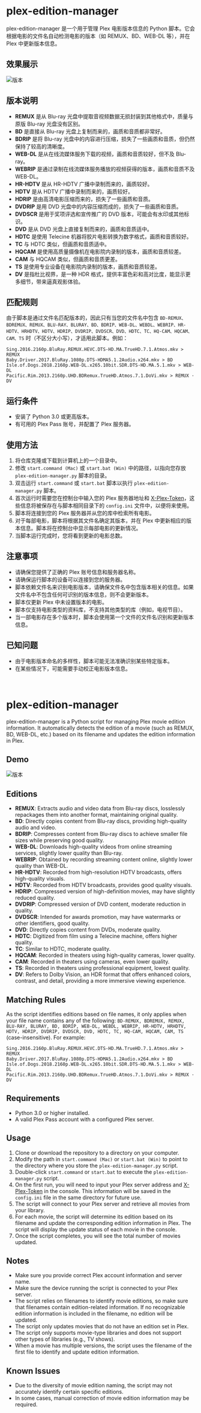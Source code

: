 # plex-edition-manager
plex-edition-manager 是一个用于管理 Plex 电影版本信息的 Python 脚本。它会根据电影的文件名自动检测电影的版本（如 REMUX、BD、WEB-DL 等），并在 Plex 中更新版本信息。

## 效果展示
![版本](https://github.com/x1ao4/plex-edition-manager/assets/112841659/4d048665-1438-4c11-9b7e-a163adb1f7ba)

## 版本说明
- **REMUX** 是从 Blu-ray 光盘中提取音视频数据无损封装到其他格式中，质量与原版 Blu-ray 光盘没有区别。
- **BD** 是直接从 Blu-ray 光盘上复制而来的，画质和音质都非常好。
- **BDRIP** 是将 Blu-ray 光盘中的内容进行压缩，损失了一些画质和音质，但仍然保持了较高的清晰度。
- **WEB-DL** 是从在线流媒体服务下载的视频，画质和音质较好，但不及 Blu-ray。
- **WEBRIP** 是通过录制在线流媒体服务播放的视频获得的版本，画质和音质不及 WEB-DL。
- **HR-HDTV** 是从 HR-HDTV 广播中录制而来的，画质较好。
- **HDTV** 是从 HDTV 广播中录制而来的，画质较好。
- **HDRIP** 是由高清电影压缩而来的，损失了一些画质和音质。
- **DVDRIP** 是用 DVD 光盘中的内容压缩而成的，损失了一些画质和音质。
- **DVDSCR** 是用于奖项评选和宣传推广的 DVD 版本，可能会有水印或其他标识。
- **DVD** 是从 DVD 光盘上直接复制而来的，画质和音质适中。
- **HDTC** 是使用 Telecine 机器将胶片电影转换为数字格式，画质和音质较好。
- **TC** 与 HDTC 类似，但画质和音质适中。
- **HQCAM** 是使用高质量摄像机在电影院内录制的版本，画质和音质较差。
- **CAM** 与 HQCAM 类似，但画质和音质更差。
- **TS** 是使用专业设备在电影院内录制的版本，画质和音质较差。
- **DV** 是指杜比视界，是一种 HDR 格式，提供丰富色彩和高对比度，能显示更多细节，带来逼真观影体验。

## 匹配规则
由于脚本是通过文件名匹配版本的，因此只有当您的文件名中包含 `BD-REMUX、BDREMUX、REMUX、BLU-RAY、BLURAY、BD、BDRIP、WEB-DL、WEBDL、WEBRIP、HR-HDTV、HRHDTV、HDTV、HDRIP、DVDRIP、DVDSCR、DVD、HDTC、TC、HQ-CAM、HQCAM、CAM、TS` 时（不区分大小写），才适用此脚本。例如：
```
Sing.2016.2160p.BluRay.REMUX.HEVC.DTS-HD.MA.TrueHD.7.1.Atmos.mkv > REMUX
Baby.Driver.2017.BluRay.1080p.DTS-HDMA5.1.2Audio.x264.mkv > BD
Isle.of.Dogs.2018.2160p.WEB-DL.x265.10bit.SDR.DTS-HD.MA.5.1.mkv > WEB-DL
Pacific.Rim.2013.2160p.UHD.BDRemux.TrueHD.Atmos.7.1.DoVi.mkv > REMUX · DV
```

## 运行条件
- 安装了 Python 3.0 或更高版本。
- 有可用的 Plex Pass 账号，并配置了 Plex 服务器。

## 使用方法
1. 将仓库克隆或下载到计算机上的一个目录中。
2. 修改 `start.command (Mac)` 或 `start.bat (Win)` 中的路径，以指向您存放 `plex-edition-manager.py` 脚本的目录。
3. 双击运行 `start.command` 或 `start.bat` 脚本以执行 `plex-edition-manager.py` 脚本。
4. 首次运行时需要您在控制台中输入您的 Plex 服务器地址和 [X-Plex-Token](https://support.plex.tv/articles/204059436-finding-an-authentication-token-x-plex-token/)，这些信息将被保存在与脚本相同目录下的 `config.ini` 文件中，以便将来使用。
5. 脚本将连接到您的 Plex 服务器并从您的库中检索所有电影。
6. 对于每部电影，脚本将根据其文件名确定其版本，并在 Plex 中更新相应的版本信息。脚本将在控制台中显示每部电影的更新情况。
7. 当脚本运行完成时，您将看到更新的电影总数。

## 注意事项
- 请确保您提供了正确的 Plex 账号信息和服务器名称。
- 请确保运行脚本的设备可以连接到您的服务器。
- 脚本依赖文件名来识别电影版本，请确保文件名中包含版本相关的信息。如果文件名中不包含任何可识别的版本信息，则不会更新版本。
- 脚本仅更新 Plex 中未设置版本的电影。
- 脚本仅支持电影类型的资料库，不支持其他类型的库（例如，电视节目）。
- 当一部电影存在多个版本时，脚本会使用第一个文件的文件名识别和更新版本信息。

## 已知问题
- 由于电影版本命名的多样性，脚本可能无法准确识别某些特定版本。
- 在某些情况下，可能需要手动校正电影版本信息。
<br>

# plex-edition-manager
plex-edition-manager is a Python script for managing Plex movie edition information. It automatically detects the edition of a movie (such as REMUX, BD, WEB-DL, etc.) based on its filename and updates the edition information in Plex.

## Demo
![版本](https://github.com/x1ao4/plex-edition-manager/assets/112841659/4d048665-1438-4c11-9b7e-a163adb1f7ba)

## Editions
- **REMUX**: Extracts audio and video data from Blu-ray discs, losslessly repackages them into another format, maintaining original quality.
- **BD**: Directly copies content from Blu-ray discs, providing high-quality audio and video.
- **BDRIP**: Compresses content from Blu-ray discs to achieve smaller file sizes while preserving good quality.
- **WEB-DL**: Downloads high-quality videos from online streaming services, slightly lower quality than Blu-ray.
- **WEBRIP**: Obtained by recording streaming content online, slightly lower quality than WEB-DL.
- **HR-HDTV**: Recorded from high-resolution HDTV broadcasts, offers high-quality visuals.
- **HDTV**: Recorded from HDTV broadcasts, provides good quality visuals.
- **HDRIP**: Compressed version of high-definition movies, may have slightly reduced quality.
- **DVDRIP**: Compressed version of DVD content, moderate reduction in quality.
- **DVDSCR**: Intended for awards promotion, may have watermarks or other identifiers, good quality.
- **DVD**: Directly copies content from DVDs, moderate quality.
- **HDTC**: Digitized from film using a Telecine machine, offers higher quality.
- **TC**: Similar to HDTC, moderate quality.
- **HQCAM**: Recorded in theaters using high-quality cameras, lower quality.
- **CAM**: Recorded in theaters using cameras, even lower quality.
- **TS**: Recorded in theaters using professional equipment, lowest quality.
- **DV**: Refers to Dolby Vision, an HDR format that offers enhanced colors, contrast, and detail, providing a more immersive viewing experience.

## Matching Rules
As the script identifies editions based on file names, it only applies when your file name contains any of the following: `BD-REMUX, BDREMUX, REMUX, BLU-RAY, BLURAY, BD, BDRIP, WEB-DL, WEBDL, WEBRIP, HR-HDTV, HRHDTV, HDTV, HDRIP, DVDRIP, DVDSCR, DVD, HDTC, TC, HQ-CAM, HQCAM, CAM, TS` (case-insensitive). For example:
```
Sing.2016.2160p.BluRay.REMUX.HEVC.DTS-HD.MA.TrueHD.7.1.Atmos.mkv > REMUX
Baby.Driver.2017.BluRay.1080p.DTS-HDMA5.1.2Audio.x264.mkv > BD
Isle.of.Dogs.2018.2160p.WEB-DL.x265.10bit.SDR.DTS-HD.MA.5.1.mkv > WEB-DL
Pacific.Rim.2013.2160p.UHD.BDRemux.TrueHD.Atmos.7.1.DoVi.mkv > REMUX · DV
```

## Requirements
- Python 3.0 or higher installed.
- A valid Plex Pass account with a configured Plex server.

## Usage
1. Clone or download the repository to a directory on your computer.
2. Modify the path in `start.command (Mac)` or `start.bat (Win)` to point to the directory where you store the `plex-edition-manager.py` script.
3. Double-click `start.command` or `start.bat` to execute the `plex-edition-manager.py` script.
4. On the first run, you will need to input your Plex server address and [X-Plex-Token](https://support.plex.tv/articles/204059436-finding-an-authentication-token-x-plex-token/) in the console. This information will be saved in the `config.ini` file in the same directory for future use.
5. The script will connect to your Plex server and retrieve all movies from your library.
6. For each movie, the script will determine its edition based on its filename and update the corresponding edition information in Plex. The script will display the update status of each movie in the console.
7. Once the script completes, you will see the total number of movies updated.

## Notes
- Make sure you provide correct Plex account information and server name.
- Make sure the device running the script is connected to your Plex server.
- The script relies on filenames to identify movie editions, so make sure that filenames contain edition-related information. If no recognizable edition information is included in the filename, no edition will be updated.
- The script only updates movies that do not have an edition set in Plex.
- The script only supports movie-type libraries and does not support other types of libraries (e.g., TV shows).
- When a movie has multiple versions, the script uses the filename of the first file to identify and update edition information.

## Known Issues
- Due to the diversity of movie edition naming, the script may not accurately identify certain specific editions.
- In some cases, manual correction of movie edition information may be required.
